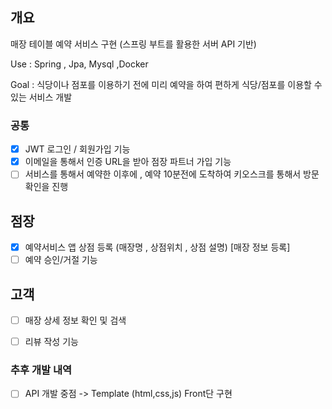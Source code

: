 ## 개요
매장 테이블 예약 서비스 구현 (스프링 부트를 활용한 서버 API 기반)

Use : Spring , Jpa, Mysql ,Docker

Goal : 식당이나 점포를 이용하기 전에 미리 예약을 하여 편하게 식당/점포를 이용할 수 있는 서비스 개발

### 공통
- [x]  JWT 로그인 / 회원가입 기능
- [x]  이메일을 통해서 인증 URL을 받아 점장 파트너 가입 기능 
- [ ]  서비스를 통해서 예약한 이후에 , 예약 10분전에 도착하여 키오스크를 통해서 방문 확인을 진행

## 점장

- [x] 예약서비스 앱 상점 등록 (매장명 , 상점위치 , 상점 설명) [매장 정보 등록]
- [ ] 예약 승인/거절 기능 

## 고객

- [ ] 매장 상세 정보 확인 및 검색
- [ ] 리뷰 작성 기능


### 추후 개발 내역
- [ ] API 개발 중점 -> Template (html,css,js) Front단 구현 

